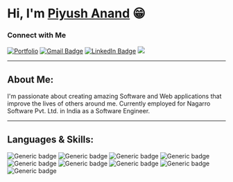 # Hi, I'm [Piyush Anand](https://www.piyushanand.in) 😁

### Connect with Me
[![Portfolio](https://img.shields.io/badge/Portfolio-Piyush%20Anand-blue?style=flat&logo=azure-artifacts)](https://www.piyushanand.in)
[![Gmail Badge](https://img.shields.io/badge/-Mail%20Me-%23D44638?style=flat&logo=Gmail&logoColor=white)](mailto:piyushanand.1221@gmail.com)
[![LinkedIn Badge](https://img.shields.io/badge/-Connect%20with%20Me-%230077B5?style=flat&logo=Linkedin&logoColor=white)](https://linkedin.piyushanand.in/)
[![](https://img.shields.io/badge/-My%20Resume-%230077B5?style=flat&color=red&logoColor=white)](https://resume.piyushanand.in)

<hr>

## About Me:

I'm passionate about creating amazing Software and Web applications that improve the lives of others around me. Currently employed for Nagarro Software Pvt. Ltd. in India as a Software Engineer.

<hr>

## Languages & Skills:
![Generic badge](https://img.shields.io/badge/-JavaScript-yellow.svg)
![Generic badge](https://img.shields.io/badge/-JAVA-orange.svg)
![Generic badge](https://img.shields.io/badge/-HTML5-red.svg)
![Generic badge](https://img.shields.io/badge/-CSS3-lightblue.svg)
![Generic badge](https://img.shields.io/badge/-MySQL-blue.svg)
![Generic badge](https://img.shields.io/badge/-Mongodb-green.svg)
![Generic badge](https://img.shields.io/badge/-Python-blue.svg)
![Generic badge](https://img.shields.io/badge/-Machine%20Learning-yellow.svg)
![Generic badge](https://img.shields.io/badge/-Deep%20Learning-orange.svg)
